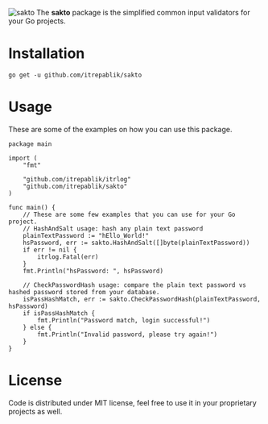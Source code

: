 ![sakto](https://user-images.githubusercontent.com/58651329/80955641-2fd1a980-8e32-11ea-91b3-f83263a9b15b.png)
The **sakto** package is the simplified common input validators for your Go projects.

# Installation
```
go get -u github.com/itrepablik/sakto
```

# Usage
These are some of the examples on how you can use this package.
```
package main

import (
	"fmt"

	"github.com/itrepablik/itrlog"
	"github.com/itrepablik/sakto"
)

func main() {
	// These are some few examples that you can use for your Go project.
	// HashAndSalt usage: hash any plain text password
	plainTextPassword := "hEllo_World!"
	hsPassword, err := sakto.HashAndSalt([]byte(plainTextPassword))
	if err != nil {
		itrlog.Fatal(err)
	}
	fmt.Println("hsPassword: ", hsPassword)

	// CheckPasswordHash usage: compare the plain text password vs hashed password stored from your database.
	isPassHashMatch, err := sakto.CheckPasswordHash(plainTextPassword, hsPassword)
	if isPassHashMatch {
		fmt.Println("Password match, login successful!")
	} else {
		fmt.Println("Invalid password, please try again!")
	}
}
```
# License
Code is distributed under MIT license, feel free to use it in your proprietary projects as well.
